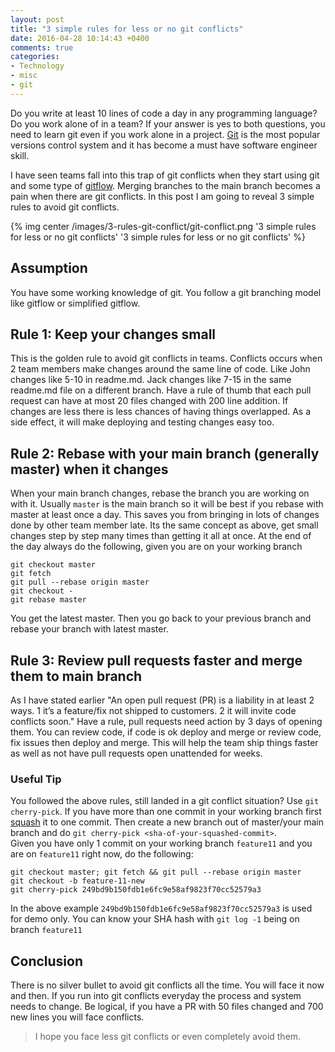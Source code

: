 ```yaml
---
layout: post
title: "3 simple rules for less or no git conflicts"
date: 2016-04-28 10:14:43 +0400
comments: true
categories:
- Technology
- misc
- git
---
```


Do you write at least 10 lines of code a day in any programming language? Do you work alone of in a team?
If your answer is yes to both questions, you need to learn git even if you work alone in a project.
[Git](https://git-scm.com/) is the most popular versions control system and it has become a must have
software engineer skill.

I have seen teams fall into this trap of git conflicts when they start using git and some type of
[gitflow](http://geshan.com.np/blog/2014/12/do-you-git-your-code-follow-this-simplified-gitflow-model/).
Merging branches to the main branch becomes a pain when there are git conflicts.
In this post I am going to reveal 3 simple rules to avoid git conflicts.

{% img center /images/3-rules-git-conflict/git-conflict.png '3 simple rules for less or no git conflicts' '3 simple rules for less or no git conflicts' %}
<!-- more -->
## Assumption

You have some working knowledge of git. You follow a git branching model like gitflow or simplified gitflow.

## Rule 1: Keep your changes small

This is the golden rule to avoid git conflicts in teams. Conflicts occurs when 2 team members make changes
around the same line of code. Like John changes like 5-10 in readme.md. Jack changes like 7-15 in the same
readme.md file on a different branch. Have a rule of thumb that each pull request can have at most 20 files
changed with 200 line addition. If changes are less there is less chances of having things overlapped. As a
side effect, it will make deploying and testing changes easy too.

## Rule 2: Rebase with your main branch (generally master) when it changes

When your main branch changes, rebase the branch you are working on with it. Usually `master` is the
main branch so it will be best if you rebase with master at least once a day. This saves you from bringing
in lots of changes done by other team member late. Its the same concept as above, get small changes step by
step many times than getting it all at once. At the end of the day always do the following, given
you are on your working branch

```
git checkout master
git fetch
git pull --rebase origin master
git checkout -
git rebase master
```
You get the latest master. Then you go back to your previous branch and rebase your branch with latest master.

## Rule 3: Review pull requests faster and merge them to main branch

As I have stated earlier "An open pull request (PR) is a liability in at least 2 ways. 1 it’s a feature/fix not
shipped to customers. 2 it will invite code conflicts soon." Have a rule, pull requests need action by 3 days of
opening them. You can review code, if code is ok deploy and merge or review code, fix issues then deploy and merge.
This will help the team ship things faster as well as not have pull requests open unattended for weeks.

### Useful Tip

You followed the above rules, still landed in a git conflict situation? Use `git cherry-pick`. If you have more
than one commit in your working branch first [squash](http://geshan.com.np/blog/2014/07/4-git-tips-beyond-basics/)
it to one commit. Then create a new branch out of master/your main branch and do `git cherry-pick <sha-of-your-squashed-commit>`.  
Given you have only 1 commit on your working branch `feature11` and you are on `feature11` right now, do the following:

```
git checkout master; git fetch && git pull --rebase origin master
git checkout -b feature-11-new
git cherry-pick 249bd9b150fdb1e6fc9e58af9823f70cc52579a3
```
In the above example `249bd9b150fdb1e6fc9e58af9823f70cc52579a3` is used for demo only. You can know your SHA hash with `git log -1`
being on branch `feature11`

## Conclusion

There is no silver bullet to avoid git conflicts all the time. You will face it now and then.
If you run into git conflicts everyday the process and system needs to change.
Be logical, if you have a PR with 50 files changed and 700 new lines you will face conflicts.

> I hope you face less git conflicts or even completely avoid them.

